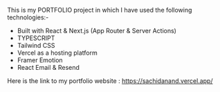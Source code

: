 This is my PORTFOLIO project in which I have used the following technologies:- 

- Built with React & Next.js (App Router & Server Actions)
- TYPESCRIPT
- Tailwind CSS
- Vercel as a hosting platform
- Framer Emotion
- React Email & Resend


Here is the link to my portfolio website : https://sachidanand.vercel.app/

